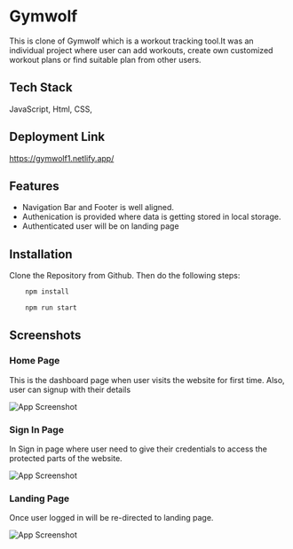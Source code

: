 # Gymwolf
This is clone of Gymwolf which is a workout tracking tool.It was an individual project where user can add workouts, create own customized workout plans or 
find suitable plan from other users.



## Tech Stack

JavaScript, Html, CSS, 



## Deployment Link
https://gymwolf1.netlify.app/



## Features

- Navigation Bar and Footer is well aligned.
- Authenication is provided where data is getting stored in local storage.
- Authenticated user will be on landing page



## Installation

Clone the Repository from Github. Then do the following steps:

```bash
    npm install

    npm run start
```
    
## Screenshots

 ### Home Page
 
 This is the dashboard page when user visits the website for first time. Also, user can signup with their details
 
  ![App Screenshot](https://i.postimg.cc/XYdt8Rnz/gymwolf-dashboard-capture.png)
 
 
 
 ### Sign In Page
 
 In Sign in page where user need to give their credentials to access the protected parts of the website.
 
  ![App Screenshot](https://i.postimg.cc/mDHdLMh6/gymwolf-signin-capture.png)
 
 
 
 ### Landing Page
 
 Once user logged in will be re-directed to landing page.
 
  ![App Screenshot](https://i.postimg.cc/L5SVmbcn/gymwolf-landing-capture.png)
